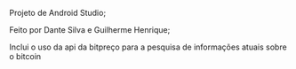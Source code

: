 Projeto de Android Studio;

Feito por Dante Silva e Guilherme Henrique;

Inclui o uso da api da bitpreço para a pesquisa de informações atuais sobre o bitcoin
